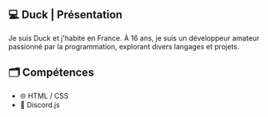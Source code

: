 ## 💻 Duck | Présentation

Je suis Duck et j'habite en France. À 16 ans, je suis un développeur amateur passionné par la programmation, explorant divers langages et projets.

## 🗂️ Compétences
  
* 🌐 HTML / CSS
* 🤖 Discord.js
